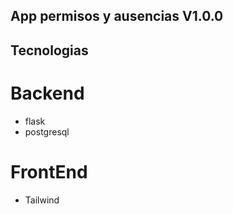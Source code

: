 ## App permisos y ausencias V1.0.0

## Tecnologias
# Backend
- flask
- postgresql

# FrontEnd
- Tailwind